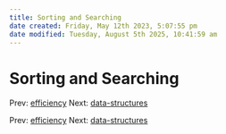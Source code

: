 ```yaml
---
title: Sorting and Searching
date created: Friday, May 12th 2023, 5:07:55 pm
date modified: Tuesday, August 5th 2025, 10:41:59 am
---
```


# Sorting and Searching

Prev: [efficiency](efficiency.md) Next:
[data-structures](data-structures.md)

Prev: [efficiency](efficiency.md) Next:
[data-structures](data-structures.md)
